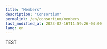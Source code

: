```yaml
---
title: "Members"
description: "Consortium"
permalink: /en/consortium/members
last_modified_at: 2023-02-16T11:59:26-04:00
lang: en
---
```


TEST
